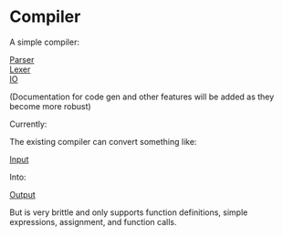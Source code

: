 # Compiler

A simple compiler:

[Parser](./src/Parse/Parser.md)  
[Lexer](./src/Lex/Lexer.md)  
[IO](./src/IO/IO.md)  

(Documentation for code gen and other features will be added as they become more robust)

Currently:

The existing compiler can convert something like:

[Input](./input/input.txt)

Into:

[Output](./output/output.cpp)
         
But is very brittle and only supports function definitions, simple expressions, assignment, and function calls.

